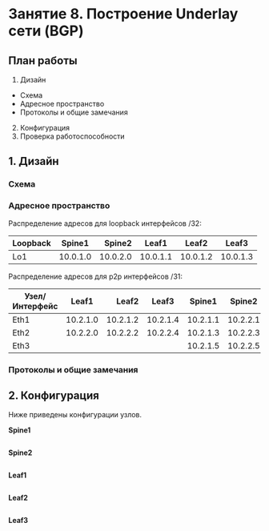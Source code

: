 # Занятие 8. Построение Underlay сети (BGP)
## **План работы**
1. Дизайн
  - Схема
  - Адресное пространство
  - Протоколы и общие замечания
2. Конфигурация
3. Проверка работоспособности
## 1. Дизайн

### Схема

### Адресное пространство
Распределение адресов для loopback интерфейсов /32:

| Loopback         | Spine1   | Spine2   | Leaf1    |Leaf2     |Leaf3     |
| ---------------- |:--------:| --------:|----------|----------|----------|    
| Lo1              | 10.0.1.0 | 10.0.2.0 | 10.0.1.1 | 10.0.1.2 | 10.0.1.3 |

Распределение адресов для p2p интерфейсов /31:

|  Узел/Интерфейс  | Leaf1   |Leaf2     |Leaf3     |Spine1    |Spine2    |
| ---------------- |:-------:| -------: |--------- |----------|----------|    
| Eth1             | 10.2.1.0| 10.2.1.2 | 10.2.1.4 | 10.2.1.1 | 10.2.2.1 |
| Eth2             | 10.2.2.0| 10.2.2.2 | 10.2.2.4 | 10.2.1.3 | 10.2.2.3 |
| Eth3             |         |          |          | 10.2.1.5 | 10.2.2.5 |


### Протоколы и общие замечания

## 2. Конфигурация

Ниже приведены конфигурации узлов.

**Spine1**
```

```
**Spine2**
```

```
**Leaf1**
```

```
**Leaf2**
```

```
**Leaf3**
```

```
